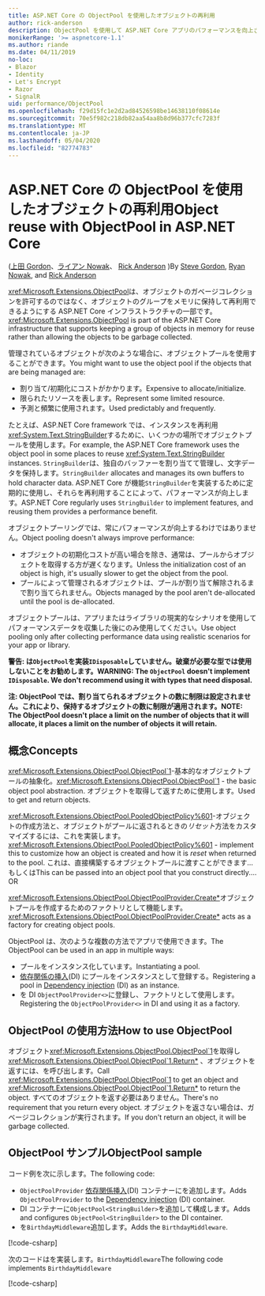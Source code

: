 ```yaml
---
title: ASP.NET Core の ObjectPool を使用したオブジェクトの再利用
author: rick-anderson
description: ObjectPool を使用して ASP.NET Core アプリのパフォーマンスを向上させるためのヒントです。
monikerRange: '>= aspnetcore-1.1'
ms.author: riande
ms.date: 04/11/2019
no-loc:
- Blazor
- Identity
- Let's Encrypt
- Razor
- SignalR
uid: performance/ObjectPool
ms.openlocfilehash: f29d15fc1e2d2ad84526598be14638110f08614e
ms.sourcegitcommit: 70e5f982c218db82aa54aa8b8d96b377cfc7283f
ms.translationtype: MT
ms.contentlocale: ja-JP
ms.lasthandoff: 05/04/2020
ms.locfileid: "82774783"
---
```

# <a name="object-reuse-with-objectpool-in-aspnet-core"></a><span data-ttu-id="0e88e-103">ASP.NET Core の ObjectPool を使用したオブジェクトの再利用</span><span class="sxs-lookup"><span data-stu-id="0e88e-103">Object reuse with ObjectPool in ASP.NET Core</span></span>

<span data-ttu-id="0e88e-104">([上田 Gordon](https://twitter.com/stevejgordon)、[ライアン Nowak](https://github.com/rynowak)、 [Rick Anderson](https://twitter.com/RickAndMSFT) )</span><span class="sxs-lookup"><span data-stu-id="0e88e-104">By [Steve Gordon](https://twitter.com/stevejgordon), [Ryan Nowak](https://github.com/rynowak), and [Rick Anderson](https://twitter.com/RickAndMSFT)</span></span>

<span data-ttu-id="0e88e-105"><xref:Microsoft.Extensions.ObjectPool>は、オブジェクトのガベージコレクションを許可するのではなく、オブジェクトのグループをメモリに保持して再利用できるようにする ASP.NET Core インフラストラクチャの一部です。</span><span class="sxs-lookup"><span data-stu-id="0e88e-105"><xref:Microsoft.Extensions.ObjectPool> is part of the ASP.NET Core infrastructure that supports keeping a group of objects in memory for reuse rather than allowing the objects to be garbage collected.</span></span>

<span data-ttu-id="0e88e-106">管理されているオブジェクトが次のような場合に、オブジェクトプールを使用することができます。</span><span class="sxs-lookup"><span data-stu-id="0e88e-106">You might want to use the object pool if the objects that are being managed are:</span></span>

- <span data-ttu-id="0e88e-107">割り当て/初期化にコストがかかります。</span><span class="sxs-lookup"><span data-stu-id="0e88e-107">Expensive to allocate/initialize.</span></span>
- <span data-ttu-id="0e88e-108">限られたリソースを表します。</span><span class="sxs-lookup"><span data-stu-id="0e88e-108">Represent some limited resource.</span></span>
- <span data-ttu-id="0e88e-109">予測と頻繁に使用されます。</span><span class="sxs-lookup"><span data-stu-id="0e88e-109">Used predictably and frequently.</span></span>

<span data-ttu-id="0e88e-110">たとえば、ASP.NET Core framework では、インスタンスを再利用<xref:System.Text.StringBuilder>するために、いくつかの場所でオブジェクトプールを使用します。</span><span class="sxs-lookup"><span data-stu-id="0e88e-110">For example, the ASP.NET Core framework uses the object pool in some places to reuse <xref:System.Text.StringBuilder> instances.</span></span> <span data-ttu-id="0e88e-111">`StringBuilder`は、独自のバッファーを割り当てて管理し、文字データを保持します。</span><span class="sxs-lookup"><span data-stu-id="0e88e-111">`StringBuilder` allocates and manages its own buffers to hold character data.</span></span> <span data-ttu-id="0e88e-112">ASP.NET Core が機能`StringBuilder`を実装するために定期的に使用し、それらを再利用することによって、パフォーマンスが向上します。</span><span class="sxs-lookup"><span data-stu-id="0e88e-112">ASP.NET Core regularly uses `StringBuilder` to implement features, and reusing them provides a performance benefit.</span></span>

<span data-ttu-id="0e88e-113">オブジェクトプーリングでは、常にパフォーマンスが向上するわけではありません。</span><span class="sxs-lookup"><span data-stu-id="0e88e-113">Object pooling doesn't always improve performance:</span></span>

- <span data-ttu-id="0e88e-114">オブジェクトの初期化コストが高い場合を除き、通常は、プールからオブジェクトを取得する方が遅くなります。</span><span class="sxs-lookup"><span data-stu-id="0e88e-114">Unless the initialization cost of an object is high, it's usually slower to get the object from the pool.</span></span>
- <span data-ttu-id="0e88e-115">プールによって管理されるオブジェクトは、プールが割り当て解除されるまで割り当てられません。</span><span class="sxs-lookup"><span data-stu-id="0e88e-115">Objects managed by the pool aren't de-allocated until the pool is de-allocated.</span></span>

<span data-ttu-id="0e88e-116">オブジェクトプールは、アプリまたはライブラリの現実的なシナリオを使用してパフォーマンスデータを収集した後にのみ使用してください。</span><span class="sxs-lookup"><span data-stu-id="0e88e-116">Use object pooling only after collecting performance data using realistic scenarios for your app or library.</span></span>

<span data-ttu-id="0e88e-117">**警告: は`ObjectPool`を実装`IDisposable`していません。破棄が必要な型では使用しないことをお勧めします。**</span><span class="sxs-lookup"><span data-stu-id="0e88e-117">**WARNING: The `ObjectPool` doesn't implement `IDisposable`. We don't recommend using it with types that need disposal.**</span></span>

<span data-ttu-id="0e88e-118">**注: ObjectPool では、割り当てられるオブジェクトの数に制限は設定されません。これにより、保持するオブジェクトの数に制限が適用されます。**</span><span class="sxs-lookup"><span data-stu-id="0e88e-118">**NOTE: The ObjectPool doesn't place a limit on the number of objects that it will allocate, it places a limit on the number of objects it will retain.**</span></span>

## <a name="concepts"></a><span data-ttu-id="0e88e-119">概念</span><span class="sxs-lookup"><span data-stu-id="0e88e-119">Concepts</span></span>

<span data-ttu-id="0e88e-120"><xref:Microsoft.Extensions.ObjectPool.ObjectPool`1>-基本的なオブジェクトプールの抽象化。</span><span class="sxs-lookup"><span data-stu-id="0e88e-120"><xref:Microsoft.Extensions.ObjectPool.ObjectPool`1> - the basic object pool abstraction.</span></span> <span data-ttu-id="0e88e-121">オブジェクトを取得して返すために使用します。</span><span class="sxs-lookup"><span data-stu-id="0e88e-121">Used to get and return objects.</span></span>

<span data-ttu-id="0e88e-122"><xref:Microsoft.Extensions.ObjectPool.PooledObjectPolicy%601>-オブジェクトの作成方法と、オブジェクトがプールに返されるときの*リセット*方法をカスタマイズするには、これを実装します。</span><span class="sxs-lookup"><span data-stu-id="0e88e-122"><xref:Microsoft.Extensions.ObjectPool.PooledObjectPolicy%601> - implement this to customize how an object is created and how it is *reset* when returned to the pool.</span></span> <span data-ttu-id="0e88e-123">これは、直接構築するオブジェクトプールに渡すことができます...もしくは</span><span class="sxs-lookup"><span data-stu-id="0e88e-123">This can be passed into an object pool that you construct directly.... OR</span></span>

<span data-ttu-id="0e88e-124"><xref:Microsoft.Extensions.ObjectPool.ObjectPoolProvider.Create*>オブジェクトプールを作成するためのファクトリとして機能します。</span><span class="sxs-lookup"><span data-stu-id="0e88e-124"><xref:Microsoft.Extensions.ObjectPool.ObjectPoolProvider.Create*> acts as a factory for creating object pools.</span></span>
<!-- REview, there is no ObjectPoolProvider<T> -->

<span data-ttu-id="0e88e-125">ObjectPool は、次のような複数の方法でアプリで使用できます。</span><span class="sxs-lookup"><span data-stu-id="0e88e-125">The ObjectPool can be used in an app in multiple ways:</span></span>

* <span data-ttu-id="0e88e-126">プールをインスタンス化しています。</span><span class="sxs-lookup"><span data-stu-id="0e88e-126">Instantiating a pool.</span></span>
* <span data-ttu-id="0e88e-127">[依存関係の挿入](xref:fundamentals/dependency-injection)(DI) にプールをインスタンスとして登録する。</span><span class="sxs-lookup"><span data-stu-id="0e88e-127">Registering a pool in [Dependency injection](xref:fundamentals/dependency-injection) (DI) as an instance.</span></span>
* <span data-ttu-id="0e88e-128">を DI `ObjectPoolProvider<>`に登録し、ファクトリとして使用します。</span><span class="sxs-lookup"><span data-stu-id="0e88e-128">Registering the `ObjectPoolProvider<>` in DI and using it as a factory.</span></span>

## <a name="how-to-use-objectpool"></a><span data-ttu-id="0e88e-129">ObjectPool の使用方法</span><span class="sxs-lookup"><span data-stu-id="0e88e-129">How to use ObjectPool</span></span>

<span data-ttu-id="0e88e-130">オブジェクト<xref:Microsoft.Extensions.ObjectPool.ObjectPool`1>を取得し<xref:Microsoft.Extensions.ObjectPool.ObjectPool`1.Return*> 、オブジェクトを返すには、を呼び出します。</span><span class="sxs-lookup"><span data-stu-id="0e88e-130">Call <xref:Microsoft.Extensions.ObjectPool.ObjectPool`1> to get an object and <xref:Microsoft.Extensions.ObjectPool.ObjectPool`1.Return*> to return the object.</span></span>  <span data-ttu-id="0e88e-131">すべてのオブジェクトを返す必要はありません。</span><span class="sxs-lookup"><span data-stu-id="0e88e-131">There's no requirement that you return every object.</span></span> <span data-ttu-id="0e88e-132">オブジェクトを返さない場合は、ガベージコレクションが実行されます。</span><span class="sxs-lookup"><span data-stu-id="0e88e-132">If you don't return an object, it will be garbage collected.</span></span>

## <a name="objectpool-sample"></a><span data-ttu-id="0e88e-133">ObjectPool サンプル</span><span class="sxs-lookup"><span data-stu-id="0e88e-133">ObjectPool sample</span></span>

<span data-ttu-id="0e88e-134">コード例を次に示します。</span><span class="sxs-lookup"><span data-stu-id="0e88e-134">The following code:</span></span>

* <span data-ttu-id="0e88e-135">`ObjectPoolProvider` [依存関係挿入](xref:fundamentals/dependency-injection)(DI) コンテナーにを追加します。</span><span class="sxs-lookup"><span data-stu-id="0e88e-135">Adds `ObjectPoolProvider` to the [Dependency injection](xref:fundamentals/dependency-injection) (DI) container.</span></span>
* <span data-ttu-id="0e88e-136">DI コンテナーに`ObjectPool<StringBuilder>`を追加して構成します。</span><span class="sxs-lookup"><span data-stu-id="0e88e-136">Adds and configures `ObjectPool<StringBuilder>` to the DI container.</span></span>
* <span data-ttu-id="0e88e-137">を`BirthdayMiddleware`追加します。</span><span class="sxs-lookup"><span data-stu-id="0e88e-137">Adds the `BirthdayMiddleware`.</span></span>

[!code-csharp[](ObjectPool/ObjectPoolSample/Startup.cs?name=snippet)]

<span data-ttu-id="0e88e-138">次のコードはを実装します。`BirthdayMiddleware`</span><span class="sxs-lookup"><span data-stu-id="0e88e-138">The following code implements `BirthdayMiddleware`</span></span>

[!code-csharp[](ObjectPool/ObjectPoolSample/BirthdayMiddleware.cs?name=snippet)]
